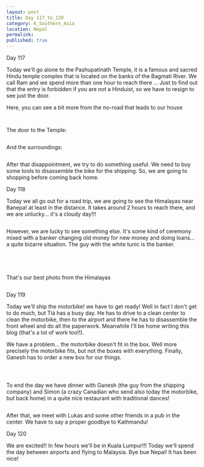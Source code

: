 ```yaml
---
layout: post
title: Day 117_to_120
category: 6_Southern_Asia
location: Nepal
permalink: 
published: true
---
```


Day 117

Today we'll go alone to the Pashupatinath Temple, it is a famous and sacred Hindu temple complex that is located on the banks of the Bagmati River. We call Ram and we spend more than one hour to reach there ... Just to find out that the entry is forbidden if you are not a Hinduist, so we have to resign to see just the door.

Here, you can see a bit more from the no-road that leads to our house

<p><a
href="https://lh3.googleusercontent.com/v7_rigm8RPA2q-vA_cBzXvbN1Lh4ydU6TDlcJJXysOlLrYJvbnIyyZbvqEXrkdsX0iPX7FmgdEHqzD9s3QPyApeCXsk79e8EsdU4Brp0vGz0yXTHBFl_P975Y9ncC8RsewS08XdyBOsNoxg0VQrOG1UX1fRKz6DfAd8w6ShABerODP5qS8452YrWgvEOpnpZt0bSQfjMrGFnb_MTDn0-gZwzKmmMGVQcShtbq-9IkAtV6QqR3lp-mUh8otAhpN6_dKFsLgB6wrxaVhnFRM0W9JlcaCqBdQbwXhaiDrWor63Cs_D7P6B6y_oeBlWQfbd5Oqxy1vdPQQ8QiU_AFYZaMVMfGnGMwJ-uLadZKymUfxKXkwVigJfCqUXVnjCwTYm4oQ98aE7_WI1Z4pHCDiOABjuS6Ez76YQ0OziOwSkqUMkEGymideiFMq7hrzilLFt_kehFykNjaQPn7QazK8NDs5P0P5XbbhSbZhDtcRgeXSWEYkfL1Uaq4Ls8zEBzNzehPgejIa1qiIFcnp9BBNXf4U4T08XR11XyWaRmnjAMVDDJkI9fSCbnX22kNe7t7p_7BRHAJIF2tdh43koLkm6AZxBcDLiJhfrLZdeZLNp-N65df_EaC_1eh3Yl-DHFVNNVp6uoH6XM4_0SEnwdwNcRcHCfRH8H0CQ_0_jQO31OWcDH9F2305ySJv2-6g=w669-h502-no"><img 
src="https://lh3.googleusercontent.com/v7_rigm8RPA2q-vA_cBzXvbN1Lh4ydU6TDlcJJXysOlLrYJvbnIyyZbvqEXrkdsX0iPX7FmgdEHqzD9s3QPyApeCXsk79e8EsdU4Brp0vGz0yXTHBFl_P975Y9ncC8RsewS08XdyBOsNoxg0VQrOG1UX1fRKz6DfAd8w6ShABerODP5qS8452YrWgvEOpnpZt0bSQfjMrGFnb_MTDn0-gZwzKmmMGVQcShtbq-9IkAtV6QqR3lp-mUh8otAhpN6_dKFsLgB6wrxaVhnFRM0W9JlcaCqBdQbwXhaiDrWor63Cs_D7P6B6y_oeBlWQfbd5Oqxy1vdPQQ8QiU_AFYZaMVMfGnGMwJ-uLadZKymUfxKXkwVigJfCqUXVnjCwTYm4oQ98aE7_WI1Z4pHCDiOABjuS6Ez76YQ0OziOwSkqUMkEGymideiFMq7hrzilLFt_kehFykNjaQPn7QazK8NDs5P0P5XbbhSbZhDtcRgeXSWEYkfL1Uaq4Ls8zEBzNzehPgejIa1qiIFcnp9BBNXf4U4T08XR11XyWaRmnjAMVDDJkI9fSCbnX22kNe7t7p_7BRHAJIF2tdh43koLkm6AZxBcDLiJhfrLZdeZLNp-N65df_EaC_1eh3Yl-DHFVNNVp6uoH6XM4_0SEnwdwNcRcHCfRH8H0CQ_0_jQO31OWcDH9F2305ySJv2-6g=w669-h502-no" alt=""></a></p>

<p><a
href="https://lh3.googleusercontent.com/ckd81FyknJTK6wSZKogrMl0tcoWyQzu-4BviLzYZAVcWm0XjmPm6AQd8PdIBRWkHw6l3Bev_aOFhix96Wyxs-Kg0eBBAh0PaC8WMRMkIEnzF05MURGRSIiJw9kaeM5qwmLxftkYE3Fe1VsyH8C9u7TCGpVIkN9PO6RNbSfbd8Dx3SPbRv7Pm4N0F-cQIYjdnGVnIzOHzeoNnhE-Bt9Sf4QJny92uWKep3FFK9aAOc7oqdx1HoaHR-Cp8TxlJs6qCVGhoHjPbrniin8b2zNxoHFI3NhTqpcrM29R1ksZA3hIQWqZxGl5RaS0xIZSjcQ-tKfA-sgrn-GRknA8lzaNa-qkUDfFlJVtvMx26k4kKOu2wmb8vpwMx2QVaXKUCmtd9dGtK5GE9GKtQrpihzvToVr8SAeP_KZ_ckEHIUrkbc_n-ygh_wJJ0pfdoIHl-Vb0MlUlnANrHhwKZGd9aaZFD9pt9jgsmHQd3KF6b2J7-EutUZW6IYVK5zItgR3V3JmROoxJsQTJzvj1s_vFDRxYJEZNvK4Qqp1tlZ2_6dV7Eaa-BxNXhRSuN5wr7vf39KStk0UD4isI5-KDz5kK6OBsplLQBKW1_F_3NRc7_z0Wulxnj1sQArPxC2ClEjVj20qfceowiMTEffHoPOFLqV26smo2ENAyhrK5fLaEI3_iUN0aU3Xb6w7MPiiJAFw=w836-h627-no"><img 
src="https://lh3.googleusercontent.com/ckd81FyknJTK6wSZKogrMl0tcoWyQzu-4BviLzYZAVcWm0XjmPm6AQd8PdIBRWkHw6l3Bev_aOFhix96Wyxs-Kg0eBBAh0PaC8WMRMkIEnzF05MURGRSIiJw9kaeM5qwmLxftkYE3Fe1VsyH8C9u7TCGpVIkN9PO6RNbSfbd8Dx3SPbRv7Pm4N0F-cQIYjdnGVnIzOHzeoNnhE-Bt9Sf4QJny92uWKep3FFK9aAOc7oqdx1HoaHR-Cp8TxlJs6qCVGhoHjPbrniin8b2zNxoHFI3NhTqpcrM29R1ksZA3hIQWqZxGl5RaS0xIZSjcQ-tKfA-sgrn-GRknA8lzaNa-qkUDfFlJVtvMx26k4kKOu2wmb8vpwMx2QVaXKUCmtd9dGtK5GE9GKtQrpihzvToVr8SAeP_KZ_ckEHIUrkbc_n-ygh_wJJ0pfdoIHl-Vb0MlUlnANrHhwKZGd9aaZFD9pt9jgsmHQd3KF6b2J7-EutUZW6IYVK5zItgR3V3JmROoxJsQTJzvj1s_vFDRxYJEZNvK4Qqp1tlZ2_6dV7Eaa-BxNXhRSuN5wr7vf39KStk0UD4isI5-KDz5kK6OBsplLQBKW1_F_3NRc7_z0Wulxnj1sQArPxC2ClEjVj20qfceowiMTEffHoPOFLqV26smo2ENAyhrK5fLaEI3_iUN0aU3Xb6w7MPiiJAFw=w836-h627-no" alt=""></a></p>

The door to the Temple:

<p><a
href="https://lh3.googleusercontent.com/v9-sQMedpAnsuA__HXW6qzXZgm-FhMq8xrkPLpHw_X9nD-zlh3L-PhwwZz0CwkwsCykqrI1pJalBfx3coUX03CLVJnh2VRaL_Xsn0sVQ_9K5N0eeViukGck56KWne7MKFQ0Y-kZ0l4vi21sR4CvaP7qd4i42O4kfKimEcMKi-SlYbegCVwsI16Wjh3oeVMidPnilGpL_yqNIpc61z3KcXZQO8uk7qyxksQlSVNaJZxfhUPA1W6k8wSICg5G6sqIiCuMnhMX0HvpmE6XkRg6GxD5_RusiRxuc0JzFYqrMLokNyEMU-zyibRUbf6RNa9ct46OflYlQWrApPCyf2wIIKz1_0YygSfbk9MdBUmbRMXmH93JgpmV_4NuYNp66C75cCV9UnIhxp9f81aqDSkqKt9un5xHq5rc4XcQWlGb-fohHanBXtFTbFEDBBAgAG6Kxg1oj0_rCCZ88LeRpBrnqVO87ZxTiIBHkNEssuMKiRC4dBUGuB3_zhZks4dJqiVkLcM3NxeBtEN9I9t1HF_T6pOOXz_qmLP0m7Eod17qsfBI_VUFtMHW8xjgsmvme9wF7gAO8eahPJxxV3ZSoCF97OiGzNaPZmL4MQYaoxTfe_vGglRBY2N2BJp-UvDRjiv1Zdiqt7Bl5ZmhX6g9KoHAbnYXY-OPuQn3fdbQPqD_7gr9SQfucRuQD9arErg=w377-h502-no"><img 
src="https://lh3.googleusercontent.com/v9-sQMedpAnsuA__HXW6qzXZgm-FhMq8xrkPLpHw_X9nD-zlh3L-PhwwZz0CwkwsCykqrI1pJalBfx3coUX03CLVJnh2VRaL_Xsn0sVQ_9K5N0eeViukGck56KWne7MKFQ0Y-kZ0l4vi21sR4CvaP7qd4i42O4kfKimEcMKi-SlYbegCVwsI16Wjh3oeVMidPnilGpL_yqNIpc61z3KcXZQO8uk7qyxksQlSVNaJZxfhUPA1W6k8wSICg5G6sqIiCuMnhMX0HvpmE6XkRg6GxD5_RusiRxuc0JzFYqrMLokNyEMU-zyibRUbf6RNa9ct46OflYlQWrApPCyf2wIIKz1_0YygSfbk9MdBUmbRMXmH93JgpmV_4NuYNp66C75cCV9UnIhxp9f81aqDSkqKt9un5xHq5rc4XcQWlGb-fohHanBXtFTbFEDBBAgAG6Kxg1oj0_rCCZ88LeRpBrnqVO87ZxTiIBHkNEssuMKiRC4dBUGuB3_zhZks4dJqiVkLcM3NxeBtEN9I9t1HF_T6pOOXz_qmLP0m7Eod17qsfBI_VUFtMHW8xjgsmvme9wF7gAO8eahPJxxV3ZSoCF97OiGzNaPZmL4MQYaoxTfe_vGglRBY2N2BJp-UvDRjiv1Zdiqt7Bl5ZmhX6g9KoHAbnYXY-OPuQn3fdbQPqD_7gr9SQfucRuQD9arErg=w377-h502-no" alt=""></a></p>

And the surroundings:

<p><a
href="https://lh3.googleusercontent.com/wqPjRGY4sbYfgrepjKX7HjiZQ6nzURMdlvOqEURY5KwyhZT7xu0Z-ILaw5YM9S6ULfvK6ufj5CUG6z4zB0EkBKZ_3gjj9DEgvb5wSC6u27BUQq7jPcdbTsYIEwGMK4zYN2gKfhcG_i3E2k_gAHu7VE3bbXv-p-lreaXzHwe1uGOAwBSW-dputxsRdWuYujiWd4Gbym-VFPacQ5iZ5GUkceAUx40L-jvjpHewzZsbDWnQjw3PthEm_I49Kl-yTkmnbrn2uDlTNn_OwJ_S9DuKGyM0ue2EaTY0RmQdfHnJKyOUzR-zKu7wX5BXALIU-F6sVKueV2iqgDjdAlQUKnlEtQn1yO_4PR8bPeuk3Ago9OBwD6-oYGZlYWfOXYjL_396iU1tbdwHFGDeJpZhZMdM_MCgRh18Z4nojopXvlf2Fe77ZTFQ0THWypi8DPI8VmuadzC3tO9u1vJMHTbB-sfmq29u2FpZ-6MxcAbiRoGpKY-Ejn539FGw7o5lIgPjgEaI0xXUHl79OJ1Wiam2d1bVpGJeyreRIug99odGSPYNiuNcUjaQb0tC0nTHITNwExbhec-m7AJb8X2h196DRZWXg64TPxzbXXWw6Sk2ruvKN8fQhxQuQyKPRPCZ5z3-qooA9lt9BAUDdkW6SjDbEY3km4o0nNCErUT8comqPPAdK1QEOCUxARV1TZuy1g=w836-h627-no"><img 
src="https://lh3.googleusercontent.com/wqPjRGY4sbYfgrepjKX7HjiZQ6nzURMdlvOqEURY5KwyhZT7xu0Z-ILaw5YM9S6ULfvK6ufj5CUG6z4zB0EkBKZ_3gjj9DEgvb5wSC6u27BUQq7jPcdbTsYIEwGMK4zYN2gKfhcG_i3E2k_gAHu7VE3bbXv-p-lreaXzHwe1uGOAwBSW-dputxsRdWuYujiWd4Gbym-VFPacQ5iZ5GUkceAUx40L-jvjpHewzZsbDWnQjw3PthEm_I49Kl-yTkmnbrn2uDlTNn_OwJ_S9DuKGyM0ue2EaTY0RmQdfHnJKyOUzR-zKu7wX5BXALIU-F6sVKueV2iqgDjdAlQUKnlEtQn1yO_4PR8bPeuk3Ago9OBwD6-oYGZlYWfOXYjL_396iU1tbdwHFGDeJpZhZMdM_MCgRh18Z4nojopXvlf2Fe77ZTFQ0THWypi8DPI8VmuadzC3tO9u1vJMHTbB-sfmq29u2FpZ-6MxcAbiRoGpKY-Ejn539FGw7o5lIgPjgEaI0xXUHl79OJ1Wiam2d1bVpGJeyreRIug99odGSPYNiuNcUjaQb0tC0nTHITNwExbhec-m7AJb8X2h196DRZWXg64TPxzbXXWw6Sk2ruvKN8fQhxQuQyKPRPCZ5z3-qooA9lt9BAUDdkW6SjDbEY3km4o0nNCErUT8comqPPAdK1QEOCUxARV1TZuy1g=w836-h627-no" alt=""></a></p>

After that disappointment, we try to do something useful. We need to buy some tools to disassemble the bike for the shipping. So, we are going to shopping before coming back home.

Day 118

Today we all go out for a road trip, we are going to see the Himalayas near Banepa! at least in the distance. It takes around 2 hours to reach there, and we are unlucky... it's a cloudy day!!!

<p><a
href="https://lh3.googleusercontent.com/sxJpGX1XmbEyhtVCR0VgkCT4q9i00RtSElbVk8DlqulM7_Shb82hd3hrxui7eQKU4FczOpA2_6TpfgSdzz93bMDDxkCjmjg45t0hXoTfBn6jE8chIzDPQ767rWjsItHg-nQPD4ffW_yDUG7Q1u3kCBcvMqtw8QD447RA3vY4BBgIgHiiNW98uP00xM37uOQoruwvcN9GBmoojGL4e2bYJVmdfdCp4frIjG7HL9NC9b1pD52VPelVk8ulpmQdx9XoonPlo7E6X95aAtDk6JCjg7q5cxV5aGkngN1ElmVPYltpdMzq1XlR8PshFrtXtU5FSgOgbysH2fQ8wrAlzG6_tXifKdoqboJfM-QP3sxZx_Xhwj4f74lHXldMVekaMcktlM8wL_6uGQIu1alCQHbFh5lbIIbXAYVrGEfDpXGITzNpfUMfYkbjLNPRild4-j4OfBbIircZlciWjWNWfM_8K4WuBcAa0_fjvEwfQqyp2Loh7__0qmQOtXIQ_EMX2dRI3S2RT8GRQuS8jWPcY5lzXsdTiQwrExYhstYaFxZST2GAA_W761kWyWh6AkLp1dbWG89ezubz3aI5oqwFJE3Yj7TvC9o0qoahUOKttwyvX3lxH0JCzB5xVQ-DWdmZjIavWMXWg-mjW9D8ncH-dNOPG8WQKVg5MS3It6Gz9mIAsQ_x_O1n7bSbDrKRig=w669-h502-no"><img 
src="https://lh3.googleusercontent.com/sxJpGX1XmbEyhtVCR0VgkCT4q9i00RtSElbVk8DlqulM7_Shb82hd3hrxui7eQKU4FczOpA2_6TpfgSdzz93bMDDxkCjmjg45t0hXoTfBn6jE8chIzDPQ767rWjsItHg-nQPD4ffW_yDUG7Q1u3kCBcvMqtw8QD447RA3vY4BBgIgHiiNW98uP00xM37uOQoruwvcN9GBmoojGL4e2bYJVmdfdCp4frIjG7HL9NC9b1pD52VPelVk8ulpmQdx9XoonPlo7E6X95aAtDk6JCjg7q5cxV5aGkngN1ElmVPYltpdMzq1XlR8PshFrtXtU5FSgOgbysH2fQ8wrAlzG6_tXifKdoqboJfM-QP3sxZx_Xhwj4f74lHXldMVekaMcktlM8wL_6uGQIu1alCQHbFh5lbIIbXAYVrGEfDpXGITzNpfUMfYkbjLNPRild4-j4OfBbIircZlciWjWNWfM_8K4WuBcAa0_fjvEwfQqyp2Loh7__0qmQOtXIQ_EMX2dRI3S2RT8GRQuS8jWPcY5lzXsdTiQwrExYhstYaFxZST2GAA_W761kWyWh6AkLp1dbWG89ezubz3aI5oqwFJE3Yj7TvC9o0qoahUOKttwyvX3lxH0JCzB5xVQ-DWdmZjIavWMXWg-mjW9D8ncH-dNOPG8WQKVg5MS3It6Gz9mIAsQ_x_O1n7bSbDrKRig=w669-h502-no" alt=""></a></p>

However, we are lucky to see something else. It's some kind of ceremony mixed with a banker changing old money for new money and doing loans... a quite bizarre situation. The guy with the white tunic is the banker.

<p><a
href="https://lh3.googleusercontent.com/xsWgJq8y0aac0Yd3l3rjwMYQ1Ng_fLMvkpvm4hE9Xavl5a_52t3AhWE-87JA2Hg9YGw7NFzpAQR-rI79_Y5-zqCpExypBD11yLepdaw9PHN0ukCRN93UsuJnEGZZV4RwijXKyFWQ_DeNtMUCCoEBEd2lej6QClMp8KqemkRR_foPc6bWlns2s5JxftMiNteevjsjhL16DBibMoXLTD1XNwzAtzvqBFZKLP8sqtpz7Dug8Ikq_v1wqDlsGpkvYq61AtIkUb3FczCgEJ6_zAI8wTkPAw8RbNQ2lMl27DrRXHgSWuvk-XAnYKYbPSpujACAuwVo3KacFO4SDIJazEAtEgICu9gSJbZSc_qjLzqg-85i-e51pe82rjsK5cpeRaEr_CiMDrMs6Xo941OWKlwGn2F99gKcoZOWl8UmDGDmJ7MdsFpGhBogcketIZJHWkkALgHb1-HnEFKqCn9GdAdUPk2R4zITBrsIcWQfo28KMcbmTYXzfPyjV2rsTHvS_7DVKim30IyxKcfoqQnUS-pBX02PaDYUzkQ3kB0a9w5Mbwgnq_uxsZ6m80ojpx5dKugV0Wu5bFfJaYMIZA8G8-lDysGajG_RuBTQeAkfxkYjxpwptvxOI2gktarsVHLPK0a4Ce-6KQCp1ybcrv4Cy5LB0GYP_cs2rk-HOhd1Cj8vv5nD7ExxYBfCflDbiA=w669-h502-no"><img 
src="https://lh3.googleusercontent.com/xsWgJq8y0aac0Yd3l3rjwMYQ1Ng_fLMvkpvm4hE9Xavl5a_52t3AhWE-87JA2Hg9YGw7NFzpAQR-rI79_Y5-zqCpExypBD11yLepdaw9PHN0ukCRN93UsuJnEGZZV4RwijXKyFWQ_DeNtMUCCoEBEd2lej6QClMp8KqemkRR_foPc6bWlns2s5JxftMiNteevjsjhL16DBibMoXLTD1XNwzAtzvqBFZKLP8sqtpz7Dug8Ikq_v1wqDlsGpkvYq61AtIkUb3FczCgEJ6_zAI8wTkPAw8RbNQ2lMl27DrRXHgSWuvk-XAnYKYbPSpujACAuwVo3KacFO4SDIJazEAtEgICu9gSJbZSc_qjLzqg-85i-e51pe82rjsK5cpeRaEr_CiMDrMs6Xo941OWKlwGn2F99gKcoZOWl8UmDGDmJ7MdsFpGhBogcketIZJHWkkALgHb1-HnEFKqCn9GdAdUPk2R4zITBrsIcWQfo28KMcbmTYXzfPyjV2rsTHvS_7DVKim30IyxKcfoqQnUS-pBX02PaDYUzkQ3kB0a9w5Mbwgnq_uxsZ6m80ojpx5dKugV0Wu5bFfJaYMIZA8G8-lDysGajG_RuBTQeAkfxkYjxpwptvxOI2gktarsVHLPK0a4Ce-6KQCp1ybcrv4Cy5LB0GYP_cs2rk-HOhd1Cj8vv5nD7ExxYBfCflDbiA=w669-h502-no" alt=""></a></p>

<p><a
href="https://lh3.googleusercontent.com/a2hqosWNswJybM_zWJL0_NQOhN4v4MduIVuQQXVsnuNmh0p1O5JYWWh229UwYh4dI3T-sEAShmJpWX4GZdU-f192oMsMItK_8KLiJI61hS8jIHxdvw-n5ZKrtilaLMdiPCxi-1kGMdRAvjqpUWbsWiB7XVxJRll7dzlBtbXTYPLN0l6nIuNxNjJfaFyLttVccfcaDPXkm2Ddsrm9yQxtLUnfms9wxIe_8KZ1FQXaHrb2Rr3fwm7QbOvQ4Cnsq40-aU4EsrChqBrsHkLjaqPEFCmRajUjsPo-jxBXrgDWlvNfp-7lqWF-IuIegsTicOiwT7hu0xXgIq0nB-7Joz5CzQcoGiXJRshA5Dd5ZGEsmSDnG6iS7Seo1lfqr6lDRufM3RZztyLbMAUyEMmws3eWPsyiwd2MsQrp6E39JwER3er21nhtUtbRYjQdNSboLG1pY3PLPnUvpVt7K0N2z6URJh9_knPDSS_tSdP8y3M02QBxAijX7ydlatFv-qZgkzPHMP8j_ONVj4WCk-WD7VUXmxUXRo7R7fAJkwKWRRyX4aBfK-Uflzm3fsLWoWUc5zN4HE02aMhIu0eher5KwMqG5B1t4oUsvdJnNQnomNXSRgFzNacsDZ4WjdelyNp1ryVIu0LMw8Kg3bl-AiSupb_s0GuUgPuw6J4VanEgZGwKvA0GR_c3UJcuzhzStQ=w836-h627-no"><img 
src="https://lh3.googleusercontent.com/a2hqosWNswJybM_zWJL0_NQOhN4v4MduIVuQQXVsnuNmh0p1O5JYWWh229UwYh4dI3T-sEAShmJpWX4GZdU-f192oMsMItK_8KLiJI61hS8jIHxdvw-n5ZKrtilaLMdiPCxi-1kGMdRAvjqpUWbsWiB7XVxJRll7dzlBtbXTYPLN0l6nIuNxNjJfaFyLttVccfcaDPXkm2Ddsrm9yQxtLUnfms9wxIe_8KZ1FQXaHrb2Rr3fwm7QbOvQ4Cnsq40-aU4EsrChqBrsHkLjaqPEFCmRajUjsPo-jxBXrgDWlvNfp-7lqWF-IuIegsTicOiwT7hu0xXgIq0nB-7Joz5CzQcoGiXJRshA5Dd5ZGEsmSDnG6iS7Seo1lfqr6lDRufM3RZztyLbMAUyEMmws3eWPsyiwd2MsQrp6E39JwER3er21nhtUtbRYjQdNSboLG1pY3PLPnUvpVt7K0N2z6URJh9_knPDSS_tSdP8y3M02QBxAijX7ydlatFv-qZgkzPHMP8j_ONVj4WCk-WD7VUXmxUXRo7R7fAJkwKWRRyX4aBfK-Uflzm3fsLWoWUc5zN4HE02aMhIu0eher5KwMqG5B1t4oUsvdJnNQnomNXSRgFzNacsDZ4WjdelyNp1ryVIu0LMw8Kg3bl-AiSupb_s0GuUgPuw6J4VanEgZGwKvA0GR_c3UJcuzhzStQ=w836-h627-no" alt=""></a></p>

<p><a
href="https://lh3.googleusercontent.com/Ajs9iHcJerGvdMMCx6CGOZ41L3YrYrZbvpJsAKlPPwL28qpaRbg5v0K30KzIrr-t3YCAkGwm0eVQCWaZgNSgAXG3Njq6S-tY6qGql7PcGu9JvJGpoHuAIXi_6lMRwet_2z-uV1Z_SiaqBsZbvfRnA1Y7gkDT9RRbreZi_Kly7mMEz94k-AvpsNqktdEp0vmZCFkx-oyGjY9qLv_JQQ14cmj4_EgZoA7IIAqEBxyok6cp3Ob5YreoHIe7GEaPu5Yp0QZzgv2UKhZBO3N4EHqxdAUqVQCQgqN75cHM7Z_SRPZjjUcVwQZ8U72qU8gLHuYaw-eNe22l6wX2ox-LDwDoHCuwofdwC3skTjXPBU2NdEeFfg1463zC1_z-ktqG0EamdrZeHujJyIDsCnte7OWaxQmP0I_DeHAJJ-gROID-2D-DWSxXZu3YLu7bGgal335iflvmwjLeSFXPiS0XSuxOW3qxZhdhk3x_ZW3s_KRQRHzAMTC66B77cdFIElMAgojF5mc7ecwhcd2vYdAM6twgDOTitCJzyPWpUkShzvCIQRhy4UPSBWqBSEtI99aA8rrIy9bxq8LGnr0E5uIbECIrDIIQNGk7sfK6eewJHId9NQhF7WBVj7BeKHJJku6uXfEsDRZUwXxx4GfxSNaKvrI8bVNzc4sQ0osmRAZi5U7bQafCg-V1jOIlf7dnBg=w836-h627-no"><img 
src="https://lh3.googleusercontent.com/Ajs9iHcJerGvdMMCx6CGOZ41L3YrYrZbvpJsAKlPPwL28qpaRbg5v0K30KzIrr-t3YCAkGwm0eVQCWaZgNSgAXG3Njq6S-tY6qGql7PcGu9JvJGpoHuAIXi_6lMRwet_2z-uV1Z_SiaqBsZbvfRnA1Y7gkDT9RRbreZi_Kly7mMEz94k-AvpsNqktdEp0vmZCFkx-oyGjY9qLv_JQQ14cmj4_EgZoA7IIAqEBxyok6cp3Ob5YreoHIe7GEaPu5Yp0QZzgv2UKhZBO3N4EHqxdAUqVQCQgqN75cHM7Z_SRPZjjUcVwQZ8U72qU8gLHuYaw-eNe22l6wX2ox-LDwDoHCuwofdwC3skTjXPBU2NdEeFfg1463zC1_z-ktqG0EamdrZeHujJyIDsCnte7OWaxQmP0I_DeHAJJ-gROID-2D-DWSxXZu3YLu7bGgal335iflvmwjLeSFXPiS0XSuxOW3qxZhdhk3x_ZW3s_KRQRHzAMTC66B77cdFIElMAgojF5mc7ecwhcd2vYdAM6twgDOTitCJzyPWpUkShzvCIQRhy4UPSBWqBSEtI99aA8rrIy9bxq8LGnr0E5uIbECIrDIIQNGk7sfK6eewJHId9NQhF7WBVj7BeKHJJku6uXfEsDRZUwXxx4GfxSNaKvrI8bVNzc4sQ0osmRAZi5U7bQafCg-V1jOIlf7dnBg=w836-h627-no" alt=""></a></p>


<p><a
href="https://lh3.googleusercontent.com/eYunVJpXr1niNHkImko1aWBax0Ua4_sLntE1fVYjIJXvrUDd9FrAe9n022wJZYLp7wD1pQvbGAKjg3HdW1-Ge3E55LmWYtERspC9RMNs36fixDzhGyxuGQK1lHw6ElQDrZCaDuFuolp4cHR7MmUxuoj0lRgPCCePBC0ug73lDcPnjVZoiSg4gQudk_ZkEWbBZKasHBJ1jZUjDd_SNPtbtkytlggJvec8sxlD5y67IYjjJF249UGlG1pNBX4x__gooIRfsuHcRgZIYGS8Jr354qOoHx9Dq0oIXXBHAUp5KMa7dh9JV-o-XcdCjLfm6dPuEuMtAJ8yb_Vk8mXiT78veum7gU9aF_svmYipZ82kNHbU0ZyC7nQ4TV-ODyvxw6-eDF9PuAs-f7BHtGIfekYDwYKQit57FJYtER3yGqLIiYNI7l22u0TCammr4c2iRC0wiCl2-dWSZ0hVQD3HmFfsLnFRJhMtkajXWmr2pY3FvNuhxzZSHQ3IZcuHBigkNYU-seIuCcxNnfNitPi3aGgQmHrsrLA0hWl52kCvu_9oySljZa2Mb2PhNI7QcI2GbPEhIifq6fvCK494WxIqKkvnTZVzgj5ekCm5VKmAPxOELnu7RnaFrurN0YVm19dKEKj77f_dg4aca6tOPXnHV6h0_W8LQxle6MVcYNtGVI5KpCsi7850jblBiwvgNg=w836-h627-no"><img 
src="https://lh3.googleusercontent.com/eYunVJpXr1niNHkImko1aWBax0Ua4_sLntE1fVYjIJXvrUDd9FrAe9n022wJZYLp7wD1pQvbGAKjg3HdW1-Ge3E55LmWYtERspC9RMNs36fixDzhGyxuGQK1lHw6ElQDrZCaDuFuolp4cHR7MmUxuoj0lRgPCCePBC0ug73lDcPnjVZoiSg4gQudk_ZkEWbBZKasHBJ1jZUjDd_SNPtbtkytlggJvec8sxlD5y67IYjjJF249UGlG1pNBX4x__gooIRfsuHcRgZIYGS8Jr354qOoHx9Dq0oIXXBHAUp5KMa7dh9JV-o-XcdCjLfm6dPuEuMtAJ8yb_Vk8mXiT78veum7gU9aF_svmYipZ82kNHbU0ZyC7nQ4TV-ODyvxw6-eDF9PuAs-f7BHtGIfekYDwYKQit57FJYtER3yGqLIiYNI7l22u0TCammr4c2iRC0wiCl2-dWSZ0hVQD3HmFfsLnFRJhMtkajXWmr2pY3FvNuhxzZSHQ3IZcuHBigkNYU-seIuCcxNnfNitPi3aGgQmHrsrLA0hWl52kCvu_9oySljZa2Mb2PhNI7QcI2GbPEhIifq6fvCK494WxIqKkvnTZVzgj5ekCm5VKmAPxOELnu7RnaFrurN0YVm19dKEKj77f_dg4aca6tOPXnHV6h0_W8LQxle6MVcYNtGVI5KpCsi7850jblBiwvgNg=w836-h627-no" alt=""></a></p>


That's our best photo from the Himalayas

<p><a
href="https://lh3.googleusercontent.com/p4Cq0nhNBGcR4c3hNfzJoM2knCGY-ZYWwA3uTuOyrDlDQRvSTho3rG8z79nKnX9hpe-m-eslbKrHZpy9XYlSFEfd2HvmPf4YhJeyCoQQvpy6mKhEqn2pkdHr9vN41UApCmTQL9JQXceVGx8mihew8XihlKejwXTgz7YFIfVWIk3zolUmTEeldrUv8K93wx1LQsqqDGZsRbP8ZOpfIcKKF5ntTXIgtuATkxtru4wGBfwf1BZbzkTTTD2ekBb-na0MAKxxf8srGZjQlw98LGfBDG-eH9SCpqW3SSvL-1D28NK9F0qi6ESGhUgWaWQXD4L5QIJ65-yMdBKp4KH4RSNLVnZGNZDXMOhTJZFeSaXFA5jr_TC6BoWB_dDftciuDl7bx-ygw_WU4uLI0xqvyNaxMn0qf94QYmfe_sj4M8WeBqpKzgpWJqX2mEiUkbpdBhVy3DV8ZDVpYGDTMrRdgAltcTwNyrxB0Qdu6DDzOfaPVGogFoxzeFtiOhyECnKK5ZW2QEr2I0Zt7PjZtVL8HS_MKtQuL88wn3K_dwZS5Dy9pxpGZ0hR9tglTrQ6nG65UkJlCqfmFtGGYD07cOvpmZge4BdaBV7J5i0xYiCWrSkF75FQbDtgqEZS-0Q2ZPCvM48zyusCmE0rl8-qXCF5kkcZ2c0_gWcCJIMOEm37ku0xdJRI0x_o1vZ4teXtNA=w836-h627-no"><img 
src="https://lh3.googleusercontent.com/p4Cq0nhNBGcR4c3hNfzJoM2knCGY-ZYWwA3uTuOyrDlDQRvSTho3rG8z79nKnX9hpe-m-eslbKrHZpy9XYlSFEfd2HvmPf4YhJeyCoQQvpy6mKhEqn2pkdHr9vN41UApCmTQL9JQXceVGx8mihew8XihlKejwXTgz7YFIfVWIk3zolUmTEeldrUv8K93wx1LQsqqDGZsRbP8ZOpfIcKKF5ntTXIgtuATkxtru4wGBfwf1BZbzkTTTD2ekBb-na0MAKxxf8srGZjQlw98LGfBDG-eH9SCpqW3SSvL-1D28NK9F0qi6ESGhUgWaWQXD4L5QIJ65-yMdBKp4KH4RSNLVnZGNZDXMOhTJZFeSaXFA5jr_TC6BoWB_dDftciuDl7bx-ygw_WU4uLI0xqvyNaxMn0qf94QYmfe_sj4M8WeBqpKzgpWJqX2mEiUkbpdBhVy3DV8ZDVpYGDTMrRdgAltcTwNyrxB0Qdu6DDzOfaPVGogFoxzeFtiOhyECnKK5ZW2QEr2I0Zt7PjZtVL8HS_MKtQuL88wn3K_dwZS5Dy9pxpGZ0hR9tglTrQ6nG65UkJlCqfmFtGGYD07cOvpmZge4BdaBV7J5i0xYiCWrSkF75FQbDtgqEZS-0Q2ZPCvM48zyusCmE0rl8-qXCF5kkcZ2c0_gWcCJIMOEm37ku0xdJRI0x_o1vZ4teXtNA=w836-h627-no" alt=""></a></p>

Day 119 

Today we'll ship the motorbike! we have to get ready! Well in fact I don't get to do much, but Tià has a busy day. He has to drive to a clean center to clean the motorbike, then to the airport and there he has to disassemble the front wheel and do all the paperwork. Meanwhile I'll be home writing this blog (that's a lot of work too!!).

We have a problem... the motorbike doesn't fit in the box. Well more precisely the motorbike fits, but not the boxes with everything. Finally, Ganesh has to order a new box for our things.

<p><a
href="https://lh3.googleusercontent.com/16q_g-EN-nvSq1QyoorHBhxme67Cfihyr_GFahdWJAeqEXXKK6lBfr9Z05ukXFwp67efsrg49JbF27zlCdvb54quGhrQIFyiZk3v92gB2wJSL1IdMyoLgjHJw0_SG7lZp4zN_Qv9VHyg1IVyBQzGTeuBj6F6bxBs0wy9AmxLyYwIzDVji2LPqQEDZKQwr3QT49XNJNVPPiDcdohQMunmQqh1ck8LOCM0lGnghVcpBsy7nxMxONPgemMCS7rsWcJLdkey8VQSr-vZeiKD6rPeR4cUdxd7O_6Hc0iUP6SXBcJl7Wfz035dslpG2BH4oHY7va9Rds3DN1BLuj7DcSD1a5x3LHeo9KlBwo8r1Eri7zix2LET4DD6SoV2gkipeev3SarmE2NQMVDvW6thqcaiN4tpclVxEREslnQv_luyZmfS9rIuZaNtcsT8zRAFk485uIFpUGgHRD4b3IJv4kKZSe1cOrsen5nzOMTqznP9TKIACrqDlEl_U5_-nhbt-EL6cfnR1z4RTe00zT8quLIXqPC4ODNNp2hSim3D7Z_uQVH0iyU8bNpI2l8ukXCCPvYbKrWjxvU_h0w4wjrBeRfA6aQvZDMRnQH-CxbDjfIHIGe4KlkPp17UAcaK2LxoFfzCgvIiPvcvWFi89c6bZfB2QhKnfD3aW99EprjhaOa8tSBNpMMdqSsCREkK7w=w669-h502-no"><img 
src="https://lh3.googleusercontent.com/16q_g-EN-nvSq1QyoorHBhxme67Cfihyr_GFahdWJAeqEXXKK6lBfr9Z05ukXFwp67efsrg49JbF27zlCdvb54quGhrQIFyiZk3v92gB2wJSL1IdMyoLgjHJw0_SG7lZp4zN_Qv9VHyg1IVyBQzGTeuBj6F6bxBs0wy9AmxLyYwIzDVji2LPqQEDZKQwr3QT49XNJNVPPiDcdohQMunmQqh1ck8LOCM0lGnghVcpBsy7nxMxONPgemMCS7rsWcJLdkey8VQSr-vZeiKD6rPeR4cUdxd7O_6Hc0iUP6SXBcJl7Wfz035dslpG2BH4oHY7va9Rds3DN1BLuj7DcSD1a5x3LHeo9KlBwo8r1Eri7zix2LET4DD6SoV2gkipeev3SarmE2NQMVDvW6thqcaiN4tpclVxEREslnQv_luyZmfS9rIuZaNtcsT8zRAFk485uIFpUGgHRD4b3IJv4kKZSe1cOrsen5nzOMTqznP9TKIACrqDlEl_U5_-nhbt-EL6cfnR1z4RTe00zT8quLIXqPC4ODNNp2hSim3D7Z_uQVH0iyU8bNpI2l8ukXCCPvYbKrWjxvU_h0w4wjrBeRfA6aQvZDMRnQH-CxbDjfIHIGe4KlkPp17UAcaK2LxoFfzCgvIiPvcvWFi89c6bZfB2QhKnfD3aW99EprjhaOa8tSBNpMMdqSsCREkK7w=w669-h502-no" alt=""></a></p>

<p><a
href="https://lh3.googleusercontent.com/OzBYFYYAb8fc9wLT1tPe_1Bfx5D4j9bpKTdaJ2OEWwblAu7alXZQFj_3-gJnRmPkl_9zL6LsObz_QvHygJk1OdBTcDS1JPEgNWahYh_9ugrG-7SORDmReytDungq8JSjlzuPOcDdCQVx_ajtK0a7VC1VoLadHV3gziVAp7zFbn6uZZaGXZgYPierEwowM2Iyq5suH8VZvNAtvc7y7CUBwrNz69IsO3oOZRM6jDYP5eZ9ZUFzS7a3uU9BLd9HMW2YJXTLGmY9jasqGCTeggdU-O95rUtYLjUDqjFGB1y6FG4hnMKZDkPgtpvyyOQwU1NVbfiNnFcfl6_U73lnQqVFswWe3Zk7euaNtdAKJfcswsOFbuAJG47WgNNFcmaPO0H1UHQqkZU04UL5gimEhsB3p7pw8Yku7k50iNjDvut6Dea1YjY3iHRfbADyLLfeVdTUej7rJzuWLYGk5-LiK3JCCcmgj7kbUxJXirAJ4Lopw206UA59eNft3XbFOUGY3hxL7zVB3hXRLw86vRuCPQjDImswq6Oorlyj9yrgZoKPUe-ByfVXRSZI0tBXggoInY6_6E_dCFdezvSvIU5QZvL62Ybi7QI_xpfmiYrJSN_6iLdkMX9YE7jOSWk907VXH-roeVk4Z6N1PLhAz2AHhQjJGn2TyxFT8Vd2yzIxqiLcC_6JmNsHNFVhpJr33w=w1115-h627-no"><img 
src="https://lh3.googleusercontent.com/OzBYFYYAb8fc9wLT1tPe_1Bfx5D4j9bpKTdaJ2OEWwblAu7alXZQFj_3-gJnRmPkl_9zL6LsObz_QvHygJk1OdBTcDS1JPEgNWahYh_9ugrG-7SORDmReytDungq8JSjlzuPOcDdCQVx_ajtK0a7VC1VoLadHV3gziVAp7zFbn6uZZaGXZgYPierEwowM2Iyq5suH8VZvNAtvc7y7CUBwrNz69IsO3oOZRM6jDYP5eZ9ZUFzS7a3uU9BLd9HMW2YJXTLGmY9jasqGCTeggdU-O95rUtYLjUDqjFGB1y6FG4hnMKZDkPgtpvyyOQwU1NVbfiNnFcfl6_U73lnQqVFswWe3Zk7euaNtdAKJfcswsOFbuAJG47WgNNFcmaPO0H1UHQqkZU04UL5gimEhsB3p7pw8Yku7k50iNjDvut6Dea1YjY3iHRfbADyLLfeVdTUej7rJzuWLYGk5-LiK3JCCcmgj7kbUxJXirAJ4Lopw206UA59eNft3XbFOUGY3hxL7zVB3hXRLw86vRuCPQjDImswq6Oorlyj9yrgZoKPUe-ByfVXRSZI0tBXggoInY6_6E_dCFdezvSvIU5QZvL62Ybi7QI_xpfmiYrJSN_6iLdkMX9YE7jOSWk907VXH-roeVk4Z6N1PLhAz2AHhQjJGn2TyxFT8Vd2yzIxqiLcC_6JmNsHNFVhpJr33w=w1115-h627-no" alt=""></a></p>

<p><a
href="https://lh3.googleusercontent.com/sIC9mWQB34jU0V08fP4ttuKl1EKxmEgCj-0-fy6-vi-zvNcMo5dMeaAYMbutGrhknsotQmoU6frLMo2z6dzisc8CwDFrInl8mB8VcrjhhqcpBCgOumDQPXxEORCKJPkR-Uv2oO9S1QobrHNVCNlB8qxgCRlrhD9aAiOmnYXk_I912fbPPa9E8q-cd7TSd2gGRY_Fw9s-xRj5JyLVct1iJ6jkAnsZut2bC0tcQXPlisx7C2UlVy35l7w0SuYMpn3tGFWWEZSJK1KkSRdDMvsBRt-qqpzKgSZcf_K61xBHMhBy_TMWFOWKc59hHONULwxsB28bGDOYYkgWSzG9z63e_TB3t30gsWm2NNVsrYL7tMLGGPjTFOgvCcTQ8-ogd_amXFrBtz_AkBIRxWJuZ0C9nq4a_JImSgoDLRMReyA1dO0uEJOvy4fSffhZW43hVymCNRP8Q6CYUjamSqFgcAANbjplp2MDKU5DcUDkW1giYcIHU_UAM9Kb0zow_41vfIZyP540I7quBb5yfkriK-TWCm2COiDzzkL_vrX9_BgG9inJRIR6pVckVvYT6XGiR__EYSEN6c93bETUckydlPU1794tx3k5GlmHmwYP6alGizdpMWmWPjnkobv2K4qIk0gxQIHSTTYtiPsbOFeKk5SkhfZmBMPJlI3fNaCo-pTxlkn1z64odRB69CQUlw=w836-h627-no"><img 
src="https://lh3.googleusercontent.com/sIC9mWQB34jU0V08fP4ttuKl1EKxmEgCj-0-fy6-vi-zvNcMo5dMeaAYMbutGrhknsotQmoU6frLMo2z6dzisc8CwDFrInl8mB8VcrjhhqcpBCgOumDQPXxEORCKJPkR-Uv2oO9S1QobrHNVCNlB8qxgCRlrhD9aAiOmnYXk_I912fbPPa9E8q-cd7TSd2gGRY_Fw9s-xRj5JyLVct1iJ6jkAnsZut2bC0tcQXPlisx7C2UlVy35l7w0SuYMpn3tGFWWEZSJK1KkSRdDMvsBRt-qqpzKgSZcf_K61xBHMhBy_TMWFOWKc59hHONULwxsB28bGDOYYkgWSzG9z63e_TB3t30gsWm2NNVsrYL7tMLGGPjTFOgvCcTQ8-ogd_amXFrBtz_AkBIRxWJuZ0C9nq4a_JImSgoDLRMReyA1dO0uEJOvy4fSffhZW43hVymCNRP8Q6CYUjamSqFgcAANbjplp2MDKU5DcUDkW1giYcIHU_UAM9Kb0zow_41vfIZyP540I7quBb5yfkriK-TWCm2COiDzzkL_vrX9_BgG9inJRIR6pVckVvYT6XGiR__EYSEN6c93bETUckydlPU1794tx3k5GlmHmwYP6alGizdpMWmWPjnkobv2K4qIk0gxQIHSTTYtiPsbOFeKk5SkhfZmBMPJlI3fNaCo-pTxlkn1z64odRB69CQUlw=w836-h627-no" alt=""></a></p>

To end the day we have dinner with Ganesh (the guy from the shipping company) and Simon (a crazy Canadian who send also today the motorbike, but back home) in a quite nice restaurant with traditional dances!

<p><a
href="https://lh3.googleusercontent.com/_jtsoe_Pqwl3wD7RrnzXJTRatjUpbxHCqbTMW6UGPHAcfRr8UYpZcjC6-nT6MU7uGScFuxCfkC_x4suF4CPx9hmHmjq3Xy28axZyiLuKyGpf1EBkYsmDh7tyNzBQx0_yekN4Eh_vaCCxLa5RTOOLhdeuAbWa_43RfC_1LMG7S8_AlfNv0bwVKaFMW2sj_mvfGvYy5813bqHx5Eq8rVPNj54pDMiKgb9GG4zZpqXNQyoZKT4UgWs28W0oKs8nmQdh7ccci5yXhawDr1s7TofSRFuVWxMS8hmVV6sTZxpmLTBfm6T3h7t66406E-CPvWp5jn6WIqqiqICGgG3SS7jtY5io6X9L2S1OU9-6gnBKyi8msUG9iA3nvQRy6R07BfTlHblZJ3CJlOoWQiqkq0QbFZVqCp8vCJBn0yQfdFXlJBPQSvmE--GurxecdUUnwneXz4MxWGDwGFYGHEVFTxFdc4a_l9Ij_3QRIPfRZfY9OsNNutrOquMdgme_egesSgtFfJX0xMurqO8lVrWq1LwjCEA7jn8C3e1rlk6T3EDvrD9dH7U3zeu9boA1k-HTA83otXJCr2YCxkl0foGwv5MqjIx0HyAw9tNmzIItIqKPvVY22yF43RLdVzIQ64xfxTkceNF0HnIjTC6ZQ14OrZI6xnUvSKt9uybR9zNI5O8cfdFdo3AFcUrjoqEH1Q=w669-h502-no"><img 
src="https://lh3.googleusercontent.com/_jtsoe_Pqwl3wD7RrnzXJTRatjUpbxHCqbTMW6UGPHAcfRr8UYpZcjC6-nT6MU7uGScFuxCfkC_x4suF4CPx9hmHmjq3Xy28axZyiLuKyGpf1EBkYsmDh7tyNzBQx0_yekN4Eh_vaCCxLa5RTOOLhdeuAbWa_43RfC_1LMG7S8_AlfNv0bwVKaFMW2sj_mvfGvYy5813bqHx5Eq8rVPNj54pDMiKgb9GG4zZpqXNQyoZKT4UgWs28W0oKs8nmQdh7ccci5yXhawDr1s7TofSRFuVWxMS8hmVV6sTZxpmLTBfm6T3h7t66406E-CPvWp5jn6WIqqiqICGgG3SS7jtY5io6X9L2S1OU9-6gnBKyi8msUG9iA3nvQRy6R07BfTlHblZJ3CJlOoWQiqkq0QbFZVqCp8vCJBn0yQfdFXlJBPQSvmE--GurxecdUUnwneXz4MxWGDwGFYGHEVFTxFdc4a_l9Ij_3QRIPfRZfY9OsNNutrOquMdgme_egesSgtFfJX0xMurqO8lVrWq1LwjCEA7jn8C3e1rlk6T3EDvrD9dH7U3zeu9boA1k-HTA83otXJCr2YCxkl0foGwv5MqjIx0HyAw9tNmzIItIqKPvVY22yF43RLdVzIQ64xfxTkceNF0HnIjTC6ZQ14OrZI6xnUvSKt9uybR9zNI5O8cfdFdo3AFcUrjoqEH1Q=w669-h502-no" alt=""></a></p>

After that, we meet with Lukas and some other friends in a pub in the center. We have to say a proper goodbye to Kathmandu!

Day 120

We are excited!! In few hours we'll be in Kuala Lumpur!!! Today we'll spend the day between airports and flying to Malaysia. Bye bue Nepal! It has been nice!

<p><a
href="https://lh3.googleusercontent.com/JZSRd0q1U5Oe8LqgbvJGKtk1Z-EyT0SlM-el0giYAbnDdiqEAg7ZnbU-uzohxLSq4MBoc8KN_4ueozZn4BLn9s9exzbW93tkm0oa2haLx9gdoIQ8_CvxlRXe535AATczSsJA5qU9UtEmehp5EiMTbEcBUyViKXcnDcnM87Le36bucmpVxwmfr8HR-Rw6u7cW5I1J3OTpgK0cIeg856d_0NM7Pv0syuzxmlPsP_NAxHhE7oYj4LwaDc1cEZAQ6AnnZZUV1oo-nj7rkMEYRQandVx74fCwwGt2TFtVP5nQ92VWovbPxjx-06pqOe1JBHccCixN9-oZsOIy2KKUgBe9qD5Xv8WTgRunzGKkCgmNGk6W-aG1PE5rVLv9p2qZxV0P9mM8dEjdGRgGtMT7MgcBBDI1UbcAl_mgcF5BZLWsdnHqH_GtFHttrxmec_TENJVG347K1gPmxqyMd5xJyu7mXW6x0S2ldit09hxjmeb-Y-BZt-eFQElIG3Y_YH7Apap8s0jqZiPBML6pPQIoNz93sPdUiIfnEOiAjRhXeDV_f__ARvaRAA1RgvJa7q3ZY9_SgXg6pucVUFlPleKw0H6l5Y3d2HJ1EWZm3hlOvjGzYJYD9xh_Ca4nvJt6GZnEtS2N0IzkuQCOS1GZjMGxUegtlBF8ghXDlIWFUgBPXU4g2v_cQy_xfAN0I9L4ZA=w836-h627-no"><img 
src="https://lh3.googleusercontent.com/JZSRd0q1U5Oe8LqgbvJGKtk1Z-EyT0SlM-el0giYAbnDdiqEAg7ZnbU-uzohxLSq4MBoc8KN_4ueozZn4BLn9s9exzbW93tkm0oa2haLx9gdoIQ8_CvxlRXe535AATczSsJA5qU9UtEmehp5EiMTbEcBUyViKXcnDcnM87Le36bucmpVxwmfr8HR-Rw6u7cW5I1J3OTpgK0cIeg856d_0NM7Pv0syuzxmlPsP_NAxHhE7oYj4LwaDc1cEZAQ6AnnZZUV1oo-nj7rkMEYRQandVx74fCwwGt2TFtVP5nQ92VWovbPxjx-06pqOe1JBHccCixN9-oZsOIy2KKUgBe9qD5Xv8WTgRunzGKkCgmNGk6W-aG1PE5rVLv9p2qZxV0P9mM8dEjdGRgGtMT7MgcBBDI1UbcAl_mgcF5BZLWsdnHqH_GtFHttrxmec_TENJVG347K1gPmxqyMd5xJyu7mXW6x0S2ldit09hxjmeb-Y-BZt-eFQElIG3Y_YH7Apap8s0jqZiPBML6pPQIoNz93sPdUiIfnEOiAjRhXeDV_f__ARvaRAA1RgvJa7q3ZY9_SgXg6pucVUFlPleKw0H6l5Y3d2HJ1EWZm3hlOvjGzYJYD9xh_Ca4nvJt6GZnEtS2N0IzkuQCOS1GZjMGxUegtlBF8ghXDlIWFUgBPXU4g2v_cQy_xfAN0I9L4ZA=w836-h627-no" alt=""></a></p>